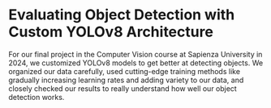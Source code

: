 Evaluating Object Detection with Custom YOLOv8 Architecture
==============

For our final project in the Computer Vision course at Sapienza University in 2024, we customized YOLOv8 models to get better at detecting objects. We organized our data carefully, used cutting-edge training methods like gradually increasing learning rates and adding variety to our data, and closely checked our results to really understand how well our object detection works.
